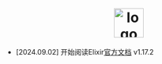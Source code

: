 <h1 align="center"  style=": none">
    <a href="#">
       <img src="https://elixir-lang.org/images/logo/logo.png"  alt="logo" style="height: 60px"/> 
    </a>
</h1>

- [2024.09.02] 开始阅读Elixir[官方文档](https://hexdocs.pm/elixir/introduction.html)  v1.17.2

